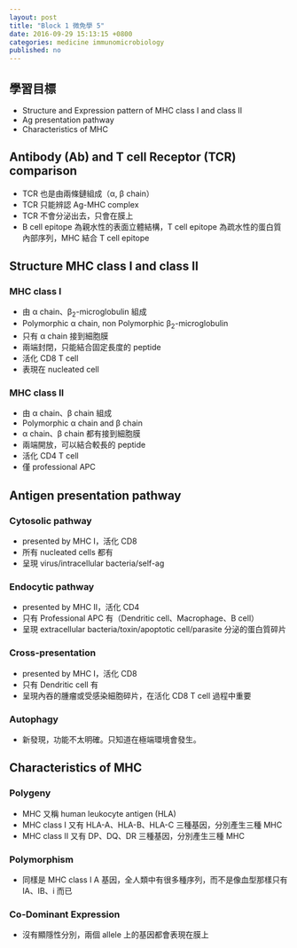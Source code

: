 ```yaml
---
layout: post
title: "Block 1 微免學 5"
date: 2016-09-29 15:13:15 +0800
categories: medicine immunomicrobiology
published: no
---
```

## 學習目標

 * Structure and Expression pattern of MHC class I and class II
 * Ag presentation pathway
 * Characteristics of MHC

## Antibody (Ab) and T cell Receptor (TCR) comparison

 * TCR 也是由兩條鏈組成（&alpha;, &beta; chain）
 * TCR 只能辨認 Ag-MHC complex
 * TCR 不會分泌出去，只會在膜上
 * B cell epitope 為親水性的表面立體結構，T cell epitope 為疏水性的蛋白質內部序列，MHC 結合 T cell epitope

## Structure MHC class I and class II

### MHC class I

* 由 &alpha; chain、&beta;<sub>2</sub>-microglobulin 組成
* Polymorphic &alpha; chain, non Polymorphic &beta;<sub>2</sub>-microglobulin
* 只有 &alpha; chain 接到細胞膜
* 兩端封閉，只能結合固定長度的 peptide
* 活化 CD8 T cell
* 表現在 nucleated cell

### MHC class II

 * 由 &alpha; chain、&beta; chain 組成
 * Polymorphic &alpha; chain and &beta; chain
 * &alpha; chain、&beta; chain 都有接到細胞膜
 * 兩端開放，可以結合較長的 peptide
 * 活化 CD4 T cell
 * 僅 professional APC

## Antigen presentation pathway

### Cytosolic pathway

* presented by MHC I，活化 CD8
* 所有 nucleated cells 都有
* 呈現 virus/intracellular bacteria/self-ag

### Endocytic pathway

* presented by MHC II，活化 CD4
* 只有 Professional APC 有（Dendritic cell、Macrophage、B cell）
* 呈現 extracellular bacteria/toxin/apoptotic cell/parasite 分泌的蛋白質碎片

### Cross-presentation

* presented by MHC I，活化 CD8
* 只有 Dendritic cell 有
* 呈現內吞的腫瘤或受感染細胞碎片，在活化 CD8 T cell 過程中重要

### Autophagy

* 新發現，功能不太明確。只知道在極端環境會發生。

## Characteristics of MHC

### Polygeny

* MHC 又稱 human leukocyte antigen (HLA)
* MHC class I 又有 HLA-A、HLA-B、HLA-C 三種基因，分別產生三種 MHC
* MHC class II 又有 DP、DQ、DR 三種基因，分別產生三種 MHC

### Polymorphism

* 同樣是 MHC class I A 基因，全人類中有很多種序列，而不是像血型那樣只有 IA、IB、i 而已

### Co-Dominant Expression

* 沒有顯隱性分別，兩個 allele 上的基因都會表現在膜上
